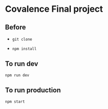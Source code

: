 # Covalence Final project

## Before

* `git clone`

* `npm install`

## To run dev

`npm run dev`

## To run production

`npm start`